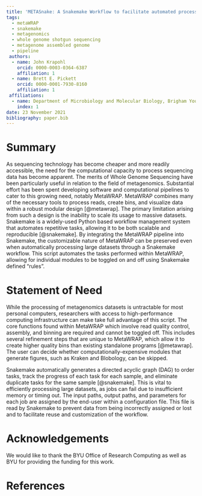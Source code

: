```yaml
---
title: 'METASnake: A Snakemake Workflow to facilitate automated processing of metagenomic data through the metaWRAP pipeline'
tags:
  - metaWRAP
  - snakemake
  - metagenomics
  - whole genome shotgun sequencing
  - metagenome assembled genome
  - pipeline
 authors:
  - name: John Krapohl
    orcid: 0000-0003-0364-6387
    affiliation: 1
  - name: Brett E. Pickett
    orcid: 0000-0001-7930-8160
    affiliation: 1
 affiliations:
  - name: Department of Microbiology and Molecular Biology, Brigham Young University; Provo, UT, USA
    index: 1
date: 23 November 2021
bibliography: paper.bib
---
```



# Summary
As sequencing technology has become cheaper and more readily accessible, the need for the computational capacity to process sequencing data has become apparent. The merits of Whole Genome Sequencing have been particularly useful in relation to the field of metagenomics. Substantial effort has been spent developing software and computational pipelines  to cater to this growing need, notably MetaWRAP. MetaWRAP combines many of the necessary tools to process reads, create bins, and visualize data within a robust modular design  [@metawrap]. The primary limitation arising from such a design is the inability to scale its usage to massive datasets. Snakemake is a widely-used  Python based workflow management system that automates repetitive tasks, allowing it to be both scalable and reproducible [@snakemake]. By integrating the MetaWRAP  pipeline into Snakemake, the customizable nature of MetaWRAP can be preserved even when automatically processing large datasets through a Snakemake workflow. This script automates the tasks performed within MetaWRAP, allowing for individual modules to be toggled on and off using Snakemake defined “rules”.

# Statement of Need
While the processing of metagenomics datasets is untractable for most personal computers, researchers with access to high-performance computing infrastructure can make take full  advantage of this script. The core functions found within MetaWRAP which involve read quality control, assembly, and binning are required and cannot be toggled off. This  includes several refinement steps that are unique to MetaWRAP, which allow it to create higher quality bins than existing standalone programs [@metawrap]. The user can decide whether computationally-expensive modules that generate figures, such as Kraken and Blobology, can be skipped. 

Snakemake automatically generates a directed acyclic graph (DAG) to order tasks, track the progress of each task for each sample, and eliminate duplicate tasks for the same  sample [@snakemake]. This is vital to efficiently processing large datasets, as jobs can fail due to insufficient memory or timing out. The input paths, output paths,  and parameters for each job are assigned by the end-user within a configuration file. This file is read by Snakemake to prevent data from being incorrectly assigned or lost and  to facilitate reuse and customization of the workflow. 

# Acknowledgements
We would like to thank the BYU Office of Research Computing as well as BYU for providing the funding for this work.

# References
